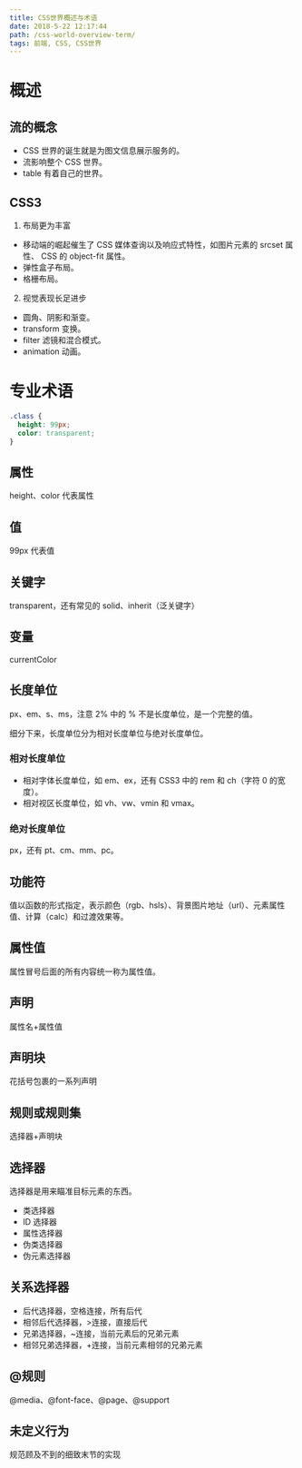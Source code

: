 ```yaml
---
title: CSS世界概述与术语
date: 2018-5-22 12:17:44
path: /css-world-overview-term/
tags: 前端, CSS, CSS世界
---
```


# 概述

## 流的概念

-  CSS 世界的诞生就是为图文信息展示服务的。
-  流影响整个 CSS 世界。
-  table 有着自己的世界。

## CSS3

1.  布局更为丰富

-  移动端的崛起催生了 CSS 媒体查询以及响应式特性，如图片元素的 srcset 属性、 CSS 的 object-fit 属性。
-  弹性盒子布局。
-  格栅布局。

2.  视觉表现长足进步

-  圆角、阴影和渐变。
-  transform 变换。
-  filter 滤镜和混合模式。
-  animation 动画。

# 专业术语

```css
.class {
  height: 99px;
  color: transparent;
}
```

## 属性

height、color 代表属性

## 值

99px 代表值

## 关键字

transparent，还有常见的 solid、inherit（泛关键字）

## 变量

currentColor

## 长度单位

px、em、s、ms，注意 2% 中的 % 不是长度单位，是一个完整的值。

细分下来，长度单位分为相对长度单位与绝对长度单位。

### 相对长度单位

-  相对字体长度单位，如 em、ex，还有 CSS3 中的 rem 和 ch（字符 0 的宽度）。
-  相对视区长度单位，如 vh、vw、vmin 和 vmax。

### 绝对长度单位

px，还有 pt、cm、mm、pc。

## 功能符

值以函数的形式指定，表示颜色（rgb、hsls）、背景图片地址（url）、元素属性值、计算（calc）和过渡效果等。

## 属性值

属性冒号后面的所有内容统一称为属性值。

## 声明

属性名+属性值

## 声明块

花括号包裹的一系列声明

## 规则或规则集

选择器+声明块

## 选择器

选择器是用来瞄准目标元素的东西。

-  类选择器
-  ID 选择器
-  属性选择器
-  伪类选择器
-  伪元素选择器

## 关系选择器

-  后代选择器，空格连接，所有后代
-  相邻后代选择器，>连接，直接后代
-  兄弟选择器，~连接，当前元素后的兄弟元素
-  相邻兄弟选择器，+连接，当前元素相邻的兄弟元素

## @规则

@media、@font-face、@page、@support

## 未定义行为

规范顾及不到的细致末节的实现
